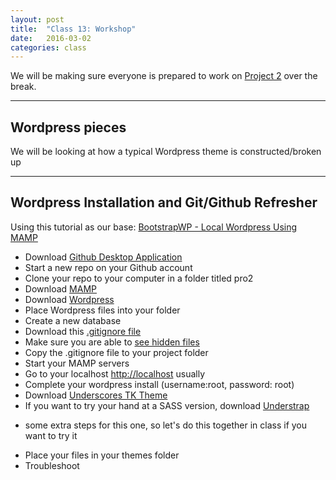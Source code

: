 ```yaml
---
layout: post
title:  "Class 13: Workshop"
date:   2016-03-02
categories: class
---
```


We will be making sure everyone is prepared to work on [Project 2](https://docs.google.com/document/d/1a-XvGo3RrApTL9ONH6Mk9LThbGhGg90YZ-TK2pq_Er8/edit?usp=sharing) over the break.

---

## Wordpress pieces
We will be looking at how a typical Wordpress theme is constructed/broken up

---

## Wordpress Installation and Git/Github Refresher
Using this tutorial as our base: [BootstrapWP - Local Wordpress Using MAMP](https://bootstrapwp.com/setup-local-development-environment-wordpress/)  
* Download [Github Desktop Application](https://desktop.github.com/)  
* Start a new repo on your Github account  
* Clone your repo to your computer in a folder titled pro2  
* Download [MAMP](https://www.mamp.info/en/downloads/)  
* Download [Wordpress](https://wordpress.org/download/)  
* Place Wordpress files into your folder  
* Create a new database
* Download this [.gitignore file](https://gist.github.com/salcode/b515f520d3f8207ecd04)
* Make sure you are able to [see hidden files](http://ianlunn.co.uk/articles/quickly-showhide-hidden-files-mac-os-x-mavericks/)  
* Copy the .gitignore file to your project folder
* Start your MAMP servers  
* Go to your localhost [http://localhost](http://localhost) usually
* Complete your wordpress install (username:root, password: root)  
* Download [Underscores TK Theme](http://themekraft.com/tk-wordpress-bootstrap-starter-theme/)  
* If you want to try your hand at a SASS version, download [Understrap](http://understrap.com/)  
- some extra steps for this one, so let's do this together in class if you want to try it  
* Place your files in your themes folder  
* Troubleshoot   
